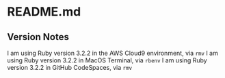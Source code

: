# README.md

## Version Notes
I am using Ruby version 3.2.2 in the AWS Cloud9 environment, via `rmv`
I am using Ruby version 3.2.2 in MacOS Terminal, via `rbenv`
I am using Ruby version 3.2.2 in GitHub CodeSpaces, via `rmv`